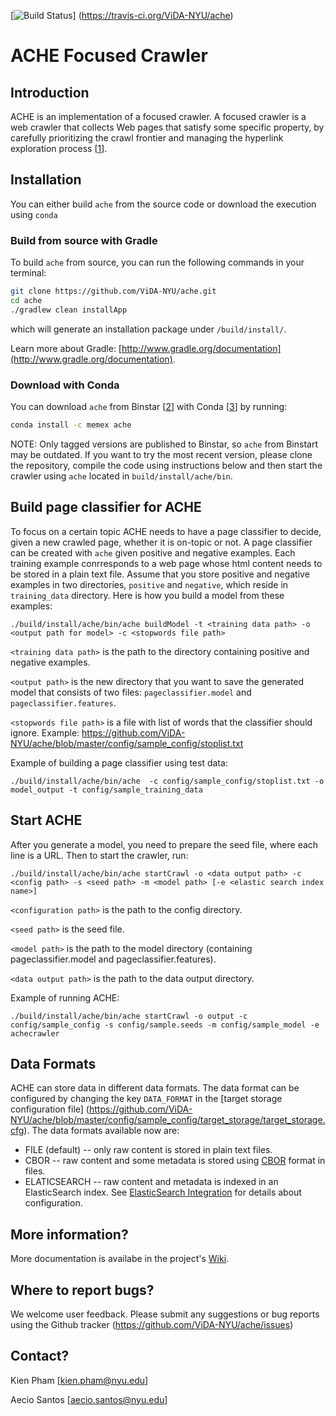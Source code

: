 [![Build Status](https://travis-ci.org/ViDA-NYU/ache.svg?branch=master)]
(https://travis-ci.org/ViDA-NYU/ache)

# ACHE Focused Crawler

## Introduction

ACHE is an implementation of a focused crawler. A focused crawler is a web crawler that collects Web pages that satisfy some specific property, by carefully prioritizing the crawl frontier and managing the hyperlink exploration process [[1]].

## Installation
You can either build `ache` from the source code or download the execution using `conda`
### Build from source with Gradle

To build `ache` from source, you can run the following commands in your terminal:

```bash
git clone https://github.com/ViDA-NYU/ache.git
cd ache
./gradlew clean installApp
```

which will generate an installation package under `/build/install/`.


Learn more about Gradle: [http://www.gradle.org/documentation](http://www.gradle.org/documentation).

### Download with Conda

You can download `ache` from Binstar [[2]] with Conda [[3]] by running:

```bash
conda install -c memex ache
```
NOTE: Only tagged versions are published to Binstar, so `ache` from Binstart may be outdated.
If you want to try the most recent version, please clone the repository, compile the code using instructions below and then start the crawler using `ache` located in `build/install/ache/bin`.
  
## Build page classifier for ACHE

To focus on a certain topic ACHE needs to have a page classifier to decide, given a new crawled page, whether it is on-topic or not. A page classifier can be created with `ache` given positive and negative examples. Each training example conrresponds to a web page whose html content needs to be stored in a plain text file. Assume that you store positive and negative examples in two directories, `positive` and `negative`, which reside in `training_data` directory. Here is how you build a model from these examples:

    ./build/install/ache/bin/ache buildModel -t <training data path> -o <output path for model> -c <stopwords file path>

`<training data path>` is the path to the directory containing positive and negative examples.

`<output path>` is the new directory that you want to save the generated model that consists of two files: `pageclassifier.model` and `pageclassifier.features`. 
  
`<stopwords file path>` is a file with list of words that the classifier should ignore. Example: https://github.com/ViDA-NYU/ache/blob/master/config/sample_config/stoplist.txt

Example of building a page classifier using test data:

    ./build/install/ache/bin/ache  -c config/sample_config/stoplist.txt -o model_output -t config/sample_training_data

## Start ACHE

After you generate a model, you need to prepare the seed file, where each line is a URL. Then to start the crawler, run:

    ./build/install/ache/bin/ache startCrawl -o <data output path> -c <config path> -s <seed path> -m <model path> [-e <elastic search index name>]


`<configuration path>` is the path to the config directory.

`<seed path>` is the seed file.

`<model path>` is the path to the model directory (containing pageclassifier.model and pageclassifier.features).

`<data output path>` is the path to the data output directory.
 
 Example of running ACHE:
 
    ./build/install/ache/bin/ache startCrawl -o output -c config/sample_config -s config/sample.seeds -m config/sample_model -e achecrawler

## Data Formats

ACHE can store data in different data formats. The data format can be configured by changing the key `DATA_FORMAT` in the [target storage configuration file] (https://github.com/ViDA-NYU/ache/blob/master/config/sample_config/target_storage/target_storage.cfg). The data formats available now are:

- FILE (default) -- only raw content is stored in plain text files.
- CBOR -- raw content and some metadata is stored using [CBOR](http://cbor.io) format in files.
- ELATICSEARCH -- raw content and metadata is indexed in an ElasticSearch index. See [ElasticSearch Integration](https://github.com/ViDA-NYU/ache/wiki/ElasticSearch-Integration) for details about configuration.

## More information?

More documentation is availabe in the project's [Wiki](https://github.com/ViDA-NYU/ache/wiki).

## Where to report bugs?

We welcome user feedback. Please submit any suggestions or bug reports using the Github tracker (https://github.com/ViDA-NYU/ache/issues)

[1]: http://en.wikipedia.org/wiki/Focused_crawler
[2]: https://binstar.org/
[3]: http://conda.pydata.org/

## Contact?
Kien Pham [kien.pham@nyu.edu]

Aecio Santos [aecio.santos@nyu.edu]
